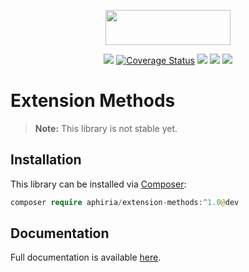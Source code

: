 <p align="center"><a href="https://www.aphiria.com" target="_blank" title="Aphiria"><img src="https://www.aphiria.com/images/aphiria-logo.svg" width="200" height="56"></a></p>

<p align="center">
<a href="https://github.com/aphiria/extension-methods/actions"><img src="https://github.com/aphiria/extension-methods/workflows/ci/badge.svg"></a>
<a href='https://coveralls.io/github/aphiria/extension-methods?branch=1.x'><img src='https://coveralls.io/repos/github/aphiria/extension-methods/badge.svg?branch=1.x' alt='Coverage Status' /></a>
<a href="https://packagist.org/packages/aphiria/extension-methods"><img src="https://poser.pugx.org/aphiria/extension-methods/v/stable.svg"></a>
<a href="https://packagist.org/packages/aphiria/extension-methods"><img src="https://poser.pugx.org/aphiria/extension-methods/v/unstable.svg"></a>
<a href="https://packagist.org/packages/aphiria/extension-methods"><img src="https://poser.pugx.org/aphiria/extension-methods/license.svg"></a>
</p>

# Extension Methods

> **Note:** This library is not stable yet.

## Installation

This library can be installed via [Composer](https://getcomposer.org/download/):

```php
composer require aphiria/extension-methods:^1.0@dev
```

## Documentation

Full documentation is available <a href="https://www.aphiria.com/docs/1.x/extension-methods.html" target="_blank">here</a>.
